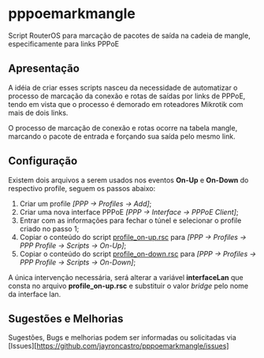 # pppoemarkmangle
Script RouterOS para marcação de pacotes de saída na cadeia de mangle, especificamente para links PPPoE

## Apresentação
A idéia de criar esses scripts nasceu da necessidade de automatizar o processo de marcação da conexão e rotas de saídas por links de PPPoE, tendo em vista que o processo é demorado em roteadores Mikrotik com mais de dois links.

O processo de marcação de conexão e rotas ocorre na tabela mangle, marcando o pacote de entrada e forçando sua saída pelo mesmo link.

## Configuração
Existem dois arquivos a serem usados nos eventos **On-Up** e **On-Down** do respectivo profile, seguem os passos abaixo:

1. Criar um profile *[PPP -> Profiles -> Add]*;
2. Criar uma nova interface PPPoE *[PPP -> Interface -> PPPoE Client]*;
3. Entrar com as informações para fechar o túnel e selecionar o profile criado no passo 1;
4. Copiar o conteúdo do script [profile_on-up.rsc](https://github.com/jayroncastro/pppoemarkmangle/blob/master/profile_on-up.rsc) para *[PPP -> Profiles -> PPP Profile -> Scripts -> On-Up]*;
5. Copiar o conteúdo do script [profile_on-down.rsc](https://github.com/jayroncastro/pppoemarkmangle/blob/master/profile_on-down.rsc) para *[PPP -> Profiles -> PPP Profile -> Scripts -> On-Down]*;

A única intervenção necessária, será alterar a variável **interfaceLan** que consta no arquivo **profile_on-up.rsc** e substituir o valor *bridge* pelo nome da interface lan.

## Sugestões e Melhorias
Sugestões, Bugs e melhorias podem ser informadas ou solicitadas via [Issues][https://github.com/jayroncastro/pppoemarkmangle/issues]